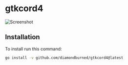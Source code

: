 # gtkcord4

![Screenshot](./.github/screenshot1.png)

## Installation
To install run this command:
```bash
go install -v github.com/diamondburned/gtkcord4@latest
```
